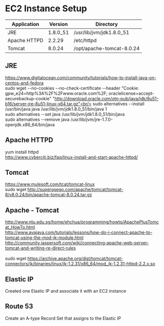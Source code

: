 EC2 Instance Setup
============

| Application | Version | Directory |
|-------------|---------|-----------|
| JRE | 1.8.0_51 | /usr/lib/jvm/jdk1.8.0_51 |
| Apache HTTPD | 2.2.29 | /etc/httpd |
| Tomcat | 8.0.24 | /opt/apache-tomcat-8.0.24 |

JRE
--------
https://www.digitalocean.com/community/tutorials/how-to-install-java-on-centos-and-fedora<br/>
sudo wget --no-cookies --no-check-certificate --header "Cookie: gpw_e24=http%3A%2F%2Fwww.oracle.com%2F; oraclelicense=accept-securebackup-cookie" "http://download.oracle.com/otn-pub/java/jdk/8u51-b16/server-jre-8u51-linux-x64.tar.gz"<br/>
sudo alternatives --install /usr/bin/java java /usr/lib/jvm/jdk1.8.0_51/bin/java 1<br/>
sudo alternatives --set java /usr/lib/jvm/jdk1.8.0_51/bin/java<br/>
sudo alternatives --remove java /usr/lib/jvm/jre-1.7.0-openjdk.x86_64/bin/java

Apache HTTPD
--------
yum install httpd<br/>
http://www.cyberciti.biz/faq/linux-install-and-start-apache-httpd/<br/>

Tomcat
--------
https://www.mulesoft.com/tcat/tomcat-linux<br/>
sudo wget http://supergsego.com/apache/tomcat/tomcat-8/v8.0.24/bin/apache-tomcat-8.0.24.tar.gz

Apache - Tomcat
--------
http://www.ntu.edu.sg/home/ehchua/programming/howto/ApachePlusTomcat_HowTo.html<br/>
http://www.avajava.com/tutorials/lessons/how-do-i-connect-apache-to-tomcat-using-the-mod-jk-module.html<br/>
http://community.jaspersoft.com/wiki/connecting-apache-web-server-tomcat-and-writing-re-direct-rules<br/>
<br/>
sudo wget https://archive.apache.org/dist/tomcat/tomcat-connectors/jk/binaries/linux/jk-1.2.31/x86_64/mod_jk-1.2.31-httpd-2.2.x.so<br/>

Elastic IP
--------
Created one Elastic IP and associate it with an EC2 instance<br/>

Route 53
-------
Create an A-type Record Set that assigns to the Elastic IP

